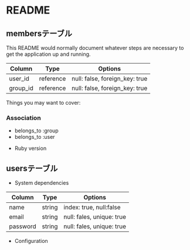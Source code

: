 # README

## membersテーブル
This README would normally document whatever steps are necessary to get the
application up and running.

|Column|Type|Options|
|------|----|-------|
|user_id|reference|null: false, foreign_key: true|
|group_id|reference|null: false, foreign_key: true|
Things you may want to cover:

### Association
- belongs_to :group
- belongs_to :user
* Ruby version

## usersテーブル
* System dependencies

|Column|Type|Options|
|------|----|-------|
|name|string|index: true, null:false| 
|email|string|null: fales, unique: true |
|password|string|null: fales, unique: true|
* Configuration